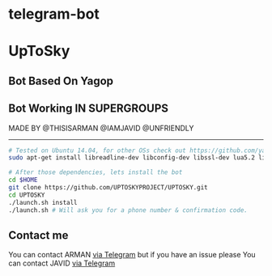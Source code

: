 telegram-bot
============
UpToSky
============
Bot Based On Yagop
----------------------
Bot Working IN SUPERGROUPS
----------------------------
MADE BY @THISISARMAN
                 @IAMJAVID
                       @UNFRIENDLY
                       


------------
```bash
# Tested on Ubuntu 14.04, for other OSs check out https://github.com/yagop/telegram-bot/wiki/Installation
sudo apt-get install libreadline-dev libconfig-dev libssl-dev lua5.2 liblua5.2-dev libevent-dev make unzip git redis-server g++ libjansson-dev libpython-dev expat libexpat1-dev
```

```bash
# After those dependencies, lets install the bot
cd $HOME
git clone https://github.com/UPTOSKYPROJECT/UPTOSKY.git
cd UPTOSKY
./launch.sh install
./launch.sh # Will ask you for a phone number & confirmation code.
```

Contact me
------------
You can contact ARMAN [via Telegram](https://telegram.me/THISISARMAN) but if you have an issue please 
You can contact JAVID [via Telegram](https://telegram.me/IAmJavid)
